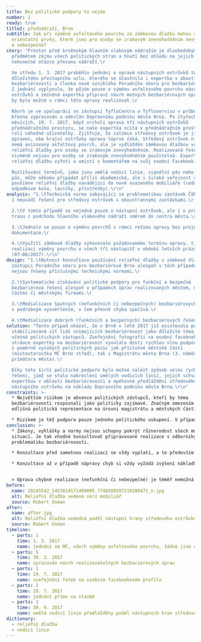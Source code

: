 ```yaml
---
title: Bez politické podpory to nejde
number: 2
ready: true
title2: přednádraží, Brno
subtitle: Jak při výměně asfaltového povrchu za zámkovou dlažbu mohou vzniknout
  orientační prvky, které jsou pro osoby se zrakovým znevýhodněním nevyužitelné
  a nebezpečné?
story: "Prostor před brněnským hlavním vlakovým nádražím je dlouhodobým
  předmětem zájmu všech politických stran a hnutí bez ohledu na jejich vztah k
  nekonečné otázce přesunu nádraží.\r

  Ve středu 1. 3. 2017 proběhlo jednání o opravě nástupních ostrůvků tohoto
  důležitého přestupního uzlu, kterého se účastnila i expertka v obasti
  bezbariérovosti a členka nově vzniklého Poradního sboru pro bezbariérové Brno.
  Z jednání vyplynulo, že půjde pouze o výměnu asfaltového povrchu nástupních
  ostrůvků a zmíněná expertka připraví návrh možných bezbariérových úprav, které
  by bylo možné v rámci této opravy realizovat.\r

  Návrh je ve spolupráci se zástupci TyfloCentra a Tyfloservisu v průběhu
  března vypracován a odeslán Dopravnímu podniku města Brna. Po čtyřech
  měsících, 19. 7. 2017, když vrcholí oprava tří nástupních ostrůvků
  přednádražního prostoru, se naše expertka ocitá v přednádražním prostoru v
  roli náhodné uživatelky. Zjišťuje, že zatímco středový ostrůvek je již
  opraven, oba krajní ostrůvky oprava teprve čeká. Středový ostrůvek nicméně
  nemá avizovaný asfaltový povrch, ale je vydlážděn zámkovou dlažbou včetně
  reliéfní dlažby pro osoby se zrakovým znevýhodněním. Realizovaná řešení
  nicméně nejsou pro osoby se zrakovým znevýhodněním použitelná. Expertka
  reliéfní dlažbu vyfotí a umístí s komentářem na svůj osobní Facebook.\r

  Rozlišování termínů, jako jsou umělá vodicí linie, signální pás nebo varovný
  pás, může někomu připadat příliš akademické, ale i široká veřejnost si
  povšimne reliéfní dlažby navádějící do nově osazeného mobiliáře (cedule,
  odpadkové koše, lavičky, přístřešky).\r\n"
analysis: "1.\tTechnická norma zabývající se problematikou zastávek ČSN 73 6425
  1 neuvádí řešení pro středový ostrůvek s oboustrannými zastávkami.\r

  2.\tV tomto případě se nejedná pouze o nástupní ostrůvek, ale i o průchozí
  trasu z podchodu hlavního vlakového nádraží směrem do centra města.\r

  3.\tJednalo se pouze o výměnu povrchů v rámci režimu opravy bez projektové
  dokumentace.\r

  4.\tVyužití zámkové dlažby vyhovovalo požadovanému termínu opravy, tj.
  realizaci výměny povrchu u všech tří nástupišť v období letních prázdnin
  (07–08/2017).\r\n"
design: "1.\tNutnost konzultace používání reliéfní dlažby v zámkové dlažbě se
  zástupci Poradního sboru pro bezbariérové Brno alespoň v těch případech, které
  nejsou řešeny příslušnými technickými normami.\r

  2.\tSystematické získávání politické podpory pro funkční a bezpečná
  bezbariérová řešení alespoň v případech úprav realizovaných městem, městskými
  částmi či městskými firmami.\r

  3.\tMedializace špatných (nefunkčních či nebezpečných) bezbariérových řešení
  s podrobným vysvětlením, v čem přesně chyba spočívá.\r

  4.\tMedializace dobrých (funkčních a bezpečných) bezbariérových řešení.\r\n"
solution: "Tento případ ukázal, že v Brně v létě 2017 již existovala poměrně
  stabilizovaná síť lidí vnímajících bezbariérovost jako důležité téma, a to
  včetně politických zástupců. Zveřejnění fotografií na osobní facebookové
  stránce expertky na bezbariérovost vyvolalo dosti rychlou vlnu podpory, a to i
  z poměrně vysokých politických pozic jak příslušné městské části
  (místostarostka MČ Brno střed), tak i Magistrátu města Brna (3. náměstek
  primátora města).\r

  Díky této širší politické podpoře bylo možné nalézt způsob velmi rychlého
  řešení, jímž se stalo nakreslení umělých vodicích linií, jejich schválení
  expertkou v oblasti bezbariérovosti a opětovné předláždění středového
  nástupního ostrůvku na náklady Dopravního podniku města Brna.\r\n"
constraints: >-
  * Největším rizikem je absence politických zástupců, kteří by téma
  bezbariérovosti rozpoznali jako politicky zajímavé. Značným omezením může být
  odlišná politická reprezentace na úrovni magistrátu a městských částí.

  * Rizikem je též podpora pouze jednoho politického uskupení. V případě voleb do obecních zastupitelstev v roce 2018 tak neobhájili svůj mandát na magistrátní úrovni hned dvě ze zmíněných uskupení (SZ a Žít Brno).
conclusion: >-
  * Zákony, vyhlášky a normy nejsou schopny pokrýt různorodost všech možných
  situací. Je tak vhodné konzultovat připravované realizace s odborníky na
  problematiku bezbariérovosti.

  * Konzultace před samotnou realizací se vždy vyplatí, a to především ekonomicky.

  * Konzultace až v případě nápravy chyb si vždy vyžádá zvýšení nákladů na jejich opravy.


  > Oprava chybné realizace (nefunkční či nebezpečné) je téměř nemožná bez politické podpory.
before:
  name: 20245542_1453019171400805_7748109207219280471_n.jpg
  alt: Reliéfní dlažba vedená skrz mobiliář
  source: Robert Osman
after:
  name: after.jpg
  alt: Reliéfní dlažba vededná podél nástupní hrany středového ostrůvku
  source: Robert Osman
timeline:
  - parts: 1
    time: 1. 3. 2017
    name: jednání na MČ, návrh výměny asfaltového povrchu, žádné jiné úpravy
  - parts: 5
    time: 30. 3. 2017
    name: zpracován návrh realizovatelných bezbariérových úprav
  - parts: 1
    time: 19. 7. 2017
    name: zveřejnění fotek na osobním facebookovém profilu
  - parts: 2
    time: 20. 7. 2017
    name: jednání přímo na stavbě
  - parts: 1
    time: 30. 9. 2017
    name: umělé vodicí linie předlážděny podél nástupních hran středového ostrůvku
dictionary:
  - reliéfní dlažba
  - vodicí linie
---
```

